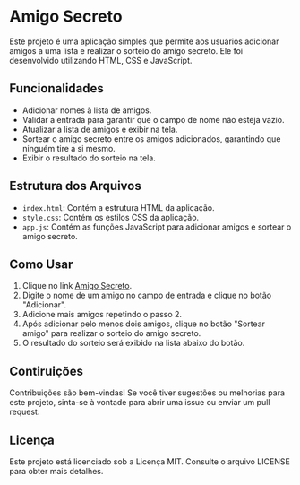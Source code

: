 # Amigo Secreto

Este projeto é uma aplicação simples que permite aos usuários adicionar amigos a uma lista e realizar o sorteio do amigo secreto. Ele foi desenvolvido utilizando HTML, CSS e JavaScript.

## Funcionalidades

- Adicionar nomes à lista de amigos.
- Validar a entrada para garantir que o campo de nome não esteja vazio.
- Atualizar a lista de amigos e exibir na tela.
- Sortear o amigo secreto entre os amigos adicionados, garantindo que ninguém tire a si mesmo.
- Exibir o resultado do sorteio na tela.

## Estrutura dos Arquivos

- `index.html`: Contém a estrutura HTML da aplicação.
- `style.css`: Contém os estilos CSS da aplicação.
- `app.js`: Contém as funções JavaScript para adicionar amigos e sortear o amigo secreto.

## Como Usar

1. Clique no link [Amigo Secreto](https://amigo-secreto-alpha-teal.vercel.app/).
2. Digite o nome de um amigo no campo de entrada e clique no botão "Adicionar".
3. Adicione mais amigos repetindo o passo 2.
4. Após adicionar pelo menos dois amigos, clique no botão "Sortear amigo" para realizar o sorteio do amigo secreto.
5. O resultado do sorteio será exibido na lista abaixo do botão.

## Contiruições

Contribuições são bem-vindas! Se você tiver sugestões ou melhorias para este projeto, sinta-se à vontade para abrir uma issue ou enviar um pull request.

## Licença
Este projeto está licenciado sob a Licença MIT. Consulte o arquivo LICENSE para obter mais detalhes.
